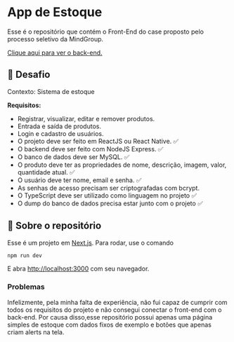 
# App de Estoque

Esse é o repositório que contém o Front-End do case proposto pelo processo seletivo da MindGroup.

[Clique aqui para ver o back-end.](https://github.com/isabelabu/EstoqueBack)

## 🎯 Desafio 

Contexto: Sistema de estoque 

**Requisitos:**
- Registrar, visualizar, editar e remover produtos.
- Entrada e saída de produtos.
- Login e cadastro de usuários.
- O projeto deve ser feito em ReactJS ou React Native. ✅
- O backend deve ser feito com NodeJS Express. ✅
- O banco de dados deve ser MySQL. ✅
- O produto deve ter as propriedades de nome, descrição, imagem, valor, quantidade atual. ✅
- O usuário deve ter nome, email e senha. ✅
- As senhas de acesso precisam ser criptografadas com bcrypt.
- O TypeScript deve ser utilizado como linguagem no projeto ✅
- O dump do banco de dados precisa estar junto com o projeto ✅

## 📌 Sobre o repositório

Esse é um projeto em [Next.js](https://nextjs.org/). Para rodar, use o comando

```bash
npm run dev
```

E abra [http://localhost:3000](http://localhost:3000) com seu navegador.

### Problemas
Infelizmente, pela minha falta de experiência, não fui capaz de cumprir com todos os requisitos do projeto e não consegui conectar o front-end com o back-end. Por causa disso,esse repositório possui apenas uma página simples de estoque com dados fixos de exemplo e botões que apenas criam alerts na tela.